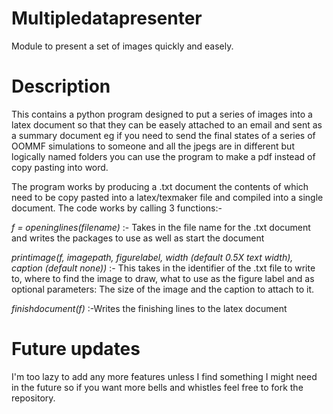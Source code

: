 Multipledatapresenter
=====================

Module to present a set of images quickly and easely.

Description
============

This contains a python program designed to put a series of images into a latex document so that they can be easely attached 
to an email and sent as a summary document eg if you need to send the final states of a series of OOMMF simulations to someone
and all the jpegs are in different but logically named folders you can use the program to make a pdf instead of copy pasting
into word.

The program works by producing a .txt document the contents of which need to be copy pasted into a latex/texmaker file and
compiled into a single document. The code works by calling 3 functions:-


*f = openinglines(filename)* :- Takes in the file name for the .txt document and writes the packages to use as well as start the document

*printimage(f, imagepath, figurelabel, width (default 0.5X text width), caption (default none))* :- This takes in the identifier
of the .txt file to write to, where to find the image to draw, what to use as the figure label and as optional parameters:
The size of the image and the caption to attach to it.

*finishdocument(f)* :-Writes the finishing lines to the latex document

Future updates
===============

I'm too lazy to add any more features unless I find something I might need in the future so if you want more bells and 
whistles feel free to fork the repository.
